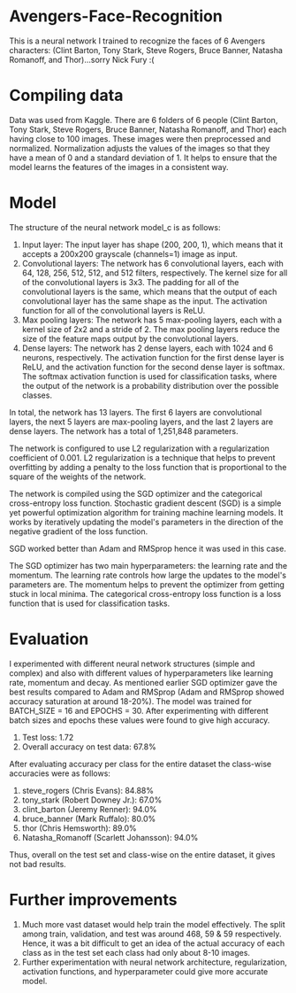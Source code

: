 # Avengers-Face-Recognition
This is a neural network I trained to recognize the faces of 6 Avengers characters: (Clint Barton, Tony Stark, Steve Rogers, Bruce Banner, Natasha Romanoff, and Thor)...sorry Nick Fury :(

# Compiling data
Data was used from Kaggle. There are 6 folders of 6 people (Clint Barton, Tony Stark, Steve Rogers, Bruce Banner, Natasha Romanoff, and Thor) each having close to 100 images. These images were then preprocessed and normalized. Normalization adjusts the values of the images so that they have a mean of 0 and a standard deviation of 1. It helps to ensure that the model learns the features of the images in a consistent way.

# Model
The structure of the neural network model_c is as follows:

1. Input layer: The input layer has shape (200, 200, 1), which means that it accepts a 200x200 grayscale (channels=1) image as input.
2. Convolutional layers: The network has 6 convolutional layers, each with 64, 128, 256, 512, 512, and 512 filters, respectively. The kernel size for all of the convolutional layers is 3x3. The padding for all of the convolutional layers is the same, which means that the output of each convolutional layer has the same shape as the input. The activation function for all of the convolutional layers is ReLU.
3. Max pooling layers: The network has 5 max-pooling layers, each with a kernel size of 2x2 and a stride of 2. The max pooling layers reduce the size of the feature maps output by the convolutional layers.
4. Dense layers: The network has 2 dense layers, each with 1024 and 6 neurons, respectively. The activation function for the first dense layer is ReLU, and the activation function for the second dense layer is softmax. The softmax activation function is used for classification tasks, where the output of the network is a probability distribution over the possible classes.
   
In total, the network has 13 layers. The first 6 layers are convolutional layers, the next 5 layers are max-pooling layers, and the last 2 layers are dense layers. The network has a total of 1,251,848 parameters.

The network is configured to use L2 regularization with a regularization coefficient of 0.001. L2 regularization is a technique that helps to prevent overfitting by adding a penalty to the loss function that is proportional to the square of the weights of the network.

The network is compiled using the SGD optimizer and the categorical cross-entropy loss function. Stochastic gradient descent (SGD) is a simple yet powerful optimization algorithm for training machine learning models. It works by iteratively updating the model's parameters in the direction of the negative gradient of the loss function.

SGD worked better than Adam and RMSprop hence it was used in this case.

The SGD optimizer has two main hyperparameters: the learning rate and the momentum. The learning rate controls how large the updates to the model's parameters are. The momentum helps to prevent the optimizer from getting stuck in local minima. The categorical cross-entropy loss function is a loss function that is used for classification tasks.

# Evaluation

I experimented with different neural network structures (simple and complex) and also with different values of hyperparameters like learning rate, momentum and decay. As mentioned earlier SGD optimizer gave the best results compared to Adam and RMSprop (Adam and RMSprop showed accuracy saturation at around 18-20%). The model was trained for BATCH_SIZE = 16 and EPOCHS = 30. After experimenting with different batch sizes and epochs these values were found to give high accuracy. 
1. Test loss: 1.72
2. Overall accuracy on test data: 67.8%
   
After evaluating accuracy per class for the entire dataset the class-wise accuracies were as follows:
1. steve_rogers (Chris Evans): 84.88%
2. tony_stark (Robert Downey Jr.): 67.0%
3. clint_barton (Jeremy Renner): 94.0%
4. bruce_banner (Mark Ruffalo): 80.0%
5. thor (Chris Hemsworth): 89.0%
6. Natasha_Romanoff (Scarlett Johansson): 94.0%

Thus, overall on the test set and class-wise on the entire dataset, it gives not bad results.

# Further improvements
1. Much more vast dataset would help train the model effectively. The split among train, validation, and test was around 468, 59 & 59 respectively. Hence, it was a bit difficult to get an idea of the actual accuracy of each class as in the test set each class had only about 8-10 images.
2. Further experimentation with neural network architecture, regularization, activation functions, and hyperparameter could give more accurate model.
